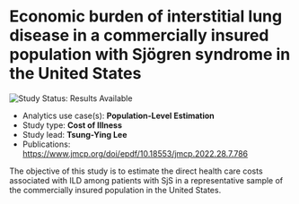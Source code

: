 Economic burden of interstitial lung disease in a commercially insured population with Sjögren syndrome in the United States
========================================================================

<img src="https://img.shields.io/badge/Study%20Status-Results%20Available-yellow.svg" alt="Study Status: Results Available"> 

- Analytics use case(s): **Population-Level Estimation** 
- Study type: **Cost of Illness** 
- Study lead: **Tsung-Ying Lee**
- Publications: https://www.jmcp.org/doi/epdf/10.18553/jmcp.2022.28.7.786

The objective of this study is to estimate the direct health care costs associated with ILD among patients with SjS in a representative sample of the commercially insured population in the United States.
